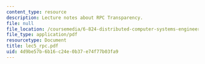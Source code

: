 ```yaml
---
content_type: resource
description: Lecture notes about RPC Transparency.
file: null
file_location: /coursemedia/6-824-distributed-computer-systems-engineering-spring-2006/4d9be57b6b16c24e0b37e74f77b03fa9_lec5_rpc.pdf
file_type: application/pdf
resourcetype: Document
title: lec5_rpc.pdf
uid: 4d9be57b-6b16-c24e-0b37-e74f77b03fa9
---
```

